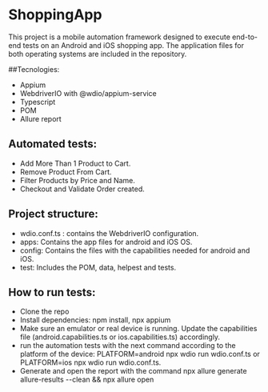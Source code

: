 # ShoppingApp

This project is a mobile automation framework designed to execute end-to-end tests on an Android and iOS shopping app. The application files for both operating systems are included in the repository.

##Tecnologies:
- Appium
- WebdriverIO with @wdio/appium-service
- Typescript
- POM
- Allure report

## Automated tests:
- Add More Than 1 Product to Cart.
- Remove Product From Cart.
- Filter Products by Price and Name.
- Checkout and Validate Order created.

## Project structure:
- wdio.conf.ts : contains the WebdriverIO configuration.
- apps: Contains the app files for android and iOS OS.
- config: Contains the files with the capabilities needed for android and iOS.
- test: Includes the POM, data, helpest and tests.

## How to run tests:
- Clone the repo
- Install dependencies: npm install, npx appium
- Make sure an emulator or real device is running. Update the capabilities file (android.capabilities.ts or ios.capabilities.ts) accordingly.
- run the automation tests with the next command according to the platform of the device: PLATFORM=android npx wdio run wdio.conf.ts or PLATFORM=ios npx wdio run wdio.conf.ts.
- Generate and open the report with the command npx allure generate allure-results --clean && npx allure open